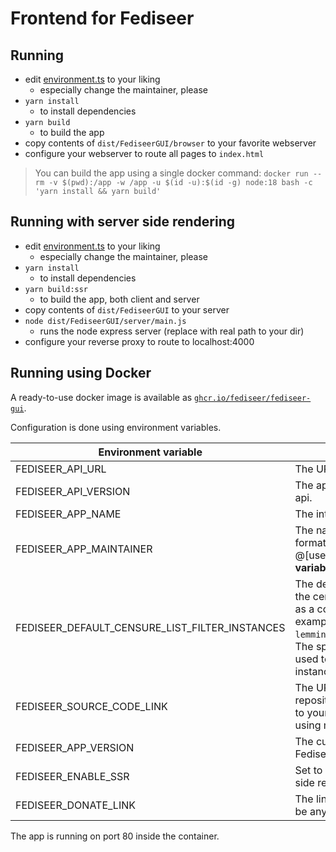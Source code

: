 # Frontend for Fediseer

## Running

- edit [environment.ts](src/environments/environment.ts) to your liking
  - especially change the maintainer, please
- `yarn install`
  - to install dependencies
- `yarn build`
  - to build the app
- copy contents of `dist/FediseerGUI/browser` to your favorite webserver
- configure your webserver to route all pages to `index.html`

> You can build the app using a single docker command:
> `docker run --rm -v $(pwd):/app -w /app -u $(id -u):$(id -g) node:18 bash -c 'yarn install && yarn build'`

## Running with server side rendering

- edit [environment.ts](src/environments/environment.ts) to your liking
  - especially change the maintainer, please
- `yarn install`
  - to install dependencies
- `yarn build:ssr`
  - to build the app, both client and server
- copy contents of `dist/FediseerGUI` to your server
- `node dist/FediseerGUI/server/main.js`
  - runs the node express server (replace with real path to your dir)
- configure your reverse proxy to route to localhost:4000

## Running using Docker

A ready-to-use docker image is available as [`ghcr.io/fediseer/fediseer-gui`](https://ghcr.io/fediseer/fediseer-gui).

Configuration is done using environment variables.

| Environment variable                           | Description                                                                                                                                                                                                              | Default value                                                           |
|------------------------------------------------|--------------------------------------------------------------------------------------------------------------------------------------------------------------------------------------------------------------------------|-------------------------------------------------------------------------|
| FEDISEER_API_URL                               | The URL of the Fediseer api.                                                                                                                                                                                             | https://fediseer.com/api                                                |
| FEDISEER_API_VERSION                           | The api version of the Fediseer api.                                                                                                                                                                                     | v1                                                                      |
| FEDISEER_APP_NAME                              | The internal app name used.                                                                                                                                                                                              | FediseerGUI                                                             |
| FEDISEER_APP_MAINTAINER                        | The name of the maintainer in the format of @[username]@[instance]. **This variable cannot be empty**.                                                                                                                   | `none`                                                                  |
| FEDISEER_DEFAULT_CENSURE_LIST_FILTER_INSTANCES | The default instances to use in the censure list filters. List them as a comma separated values, for example `lemmings.world,lemmy.dbzer0.com`. The special value `__all__` can be used to mean all guaranteed instances | \_\_all__                                                               |
| FEDISEER_SOURCE_CODE_LINK                      | The URL to the source code repository. You may want to set it to your fork URL if you're not using my version.                                                                                                           | https://github.com/Fediseer/FediseerGUI                                 |
| FEDISEER_APP_VERSION                           | The current version of the Fediseer GUI.                                                                                                                                                                                 | gets the default from [environment.ts](src/environments/environment.ts) |
| FEDISEER_ENABLE_SSR                            | Set to any value to enable server-side rendering                                                                                                                                                                         | `none`                                                                  |
| FEDISEER_DONATE_LINK                           | The link to the donation page, can be anything                                                                                                                                                                           | https://liberapay.com/Fediseer/                                         |

The app is running on port 80 inside the container.
